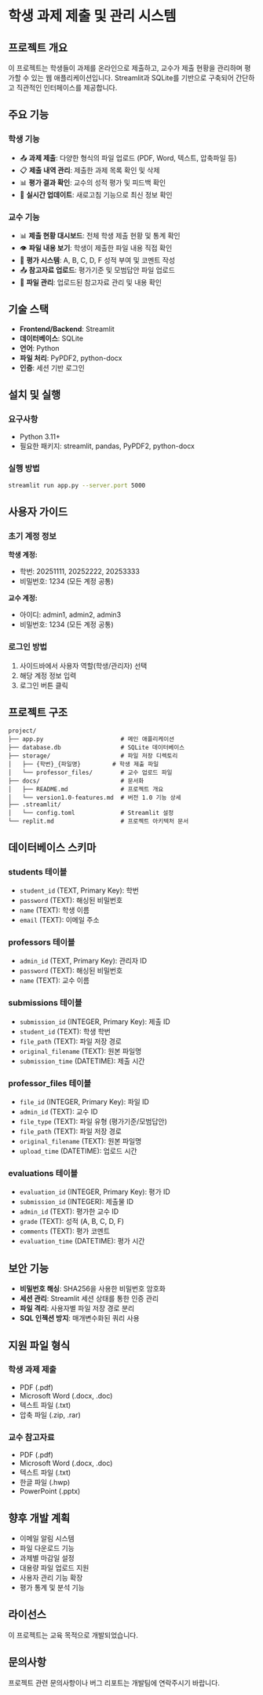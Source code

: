 # 학생 과제 제출 및 관리 시스템

## 프로젝트 개요

이 프로젝트는 학생들이 과제를 온라인으로 제출하고, 교수가 제출 현황을 관리하며 평가할 수 있는 웹 애플리케이션입니다. Streamlit과 SQLite를 기반으로 구축되어 간단하고 직관적인 인터페이스를 제공합니다.

## 주요 기능

### 학생 기능
- 📤 **과제 제출**: 다양한 형식의 파일 업로드 (PDF, Word, 텍스트, 압축파일 등)
- 📋 **제출 내역 관리**: 제출한 과제 목록 확인 및 삭제
- 📊 **평가 결과 확인**: 교수의 성적 평가 및 피드백 확인
- 🔄 **실시간 업데이트**: 새로고침 기능으로 최신 정보 확인

### 교수 기능
- 📊 **제출 현황 대시보드**: 전체 학생 제출 현황 및 통계 확인
- 👁️ **파일 내용 보기**: 학생이 제출한 파일 내용 직접 확인
- 📝 **평가 시스템**: A, B, C, D, F 성적 부여 및 코멘트 작성
- 📤 **참고자료 업로드**: 평가기준 및 모범답안 파일 업로드
- 📁 **파일 관리**: 업로드된 참고자료 관리 및 내용 확인

## 기술 스택

- **Frontend/Backend**: Streamlit
- **데이터베이스**: SQLite
- **언어**: Python
- **파일 처리**: PyPDF2, python-docx
- **인증**: 세션 기반 로그인

## 설치 및 실행

### 요구사항
- Python 3.11+
- 필요한 패키지: streamlit, pandas, PyPDF2, python-docx

### 실행 방법
```bash
streamlit run app.py --server.port 5000
```

## 사용자 가이드

### 초기 계정 정보

**학생 계정:**
- 학번: 20251111, 20252222, 20253333
- 비밀번호: 1234 (모든 계정 공통)

**교수 계정:**
- 아이디: admin1, admin2, admin3
- 비밀번호: 1234 (모든 계정 공통)

### 로그인 방법
1. 사이드바에서 사용자 역할(학생/관리자) 선택
2. 해당 계정 정보 입력
3. 로그인 버튼 클릭

## 프로젝트 구조

```
project/
├── app.py                      # 메인 애플리케이션
├── database.db                 # SQLite 데이터베이스
├── storage/                    # 파일 저장 디렉토리
│   ├── {학번}_{파일명}         # 학생 제출 파일
│   └── professor_files/        # 교수 업로드 파일
├── docs/                       # 문서화
│   ├── README.md               # 프로젝트 개요
│   └── version1.0-features.md  # 버전 1.0 기능 상세
├── .streamlit/
│   └── config.toml             # Streamlit 설정
└── replit.md                   # 프로젝트 아키텍처 문서
```

## 데이터베이스 스키마

### students 테이블
- `student_id` (TEXT, Primary Key): 학번
- `password` (TEXT): 해싱된 비밀번호
- `name` (TEXT): 학생 이름
- `email` (TEXT): 이메일 주소

### professors 테이블
- `admin_id` (TEXT, Primary Key): 관리자 ID
- `password` (TEXT): 해싱된 비밀번호
- `name` (TEXT): 교수 이름

### submissions 테이블
- `submission_id` (INTEGER, Primary Key): 제출 ID
- `student_id` (TEXT): 학생 학번
- `file_path` (TEXT): 파일 저장 경로
- `original_filename` (TEXT): 원본 파일명
- `submission_time` (DATETIME): 제출 시간

### professor_files 테이블
- `file_id` (INTEGER, Primary Key): 파일 ID
- `admin_id` (TEXT): 교수 ID
- `file_type` (TEXT): 파일 유형 (평가기준/모범답안)
- `file_path` (TEXT): 파일 저장 경로
- `original_filename` (TEXT): 원본 파일명
- `upload_time` (DATETIME): 업로드 시간

### evaluations 테이블
- `evaluation_id` (INTEGER, Primary Key): 평가 ID
- `submission_id` (INTEGER): 제출물 ID
- `admin_id` (TEXT): 평가한 교수 ID
- `grade` (TEXT): 성적 (A, B, C, D, F)
- `comments` (TEXT): 평가 코멘트
- `evaluation_time` (DATETIME): 평가 시간

## 보안 기능

- **비밀번호 해싱**: SHA256을 사용한 비밀번호 암호화
- **세션 관리**: Streamlit 세션 상태를 통한 인증 관리
- **파일 격리**: 사용자별 파일 저장 경로 분리
- **SQL 인젝션 방지**: 매개변수화된 쿼리 사용

## 지원 파일 형식

### 학생 과제 제출
- PDF (.pdf)
- Microsoft Word (.docx, .doc)
- 텍스트 파일 (.txt)
- 압축 파일 (.zip, .rar)

### 교수 참고자료
- PDF (.pdf)
- Microsoft Word (.docx, .doc)
- 텍스트 파일 (.txt)
- 한글 파일 (.hwp)
- PowerPoint (.pptx)

## 향후 개발 계획

- 이메일 알림 시스템
- 파일 다운로드 기능
- 과제별 마감일 설정
- 대용량 파일 업로드 지원
- 사용자 관리 기능 확장
- 평가 통계 및 분석 기능

## 라이선스

이 프로젝트는 교육 목적으로 개발되었습니다.

## 문의사항

프로젝트 관련 문의사항이나 버그 리포트는 개발팀에 연락주시기 바랍니다.